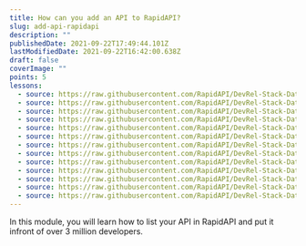 ```yaml
---
title: How can you add an API to RapidAPI?
slug: add-api-rapidapi
description: ""
publishedDate: 2021-09-22T17:49:44.101Z
lastModifiedDate: 2021-09-22T16:42:00.638Z
draft: false
coverImage: ""
points: 5
lessons:
  - source: https://raw.githubusercontent.com/RapidAPI/DevRel-Stack-Data/improve/module-source/learn/courses/learn-rapidapi-hub-provider/modules/rapidapi-hub/lessons/01-add-api-details.md
  - source: https://raw.githubusercontent.com/RapidAPI/DevRel-Stack-Data/improve/module-source/learn/courses/learn-rapidapi-hub-provider/modules/rapidapi-hub/lessons/02-api.md
  - source: https://raw.githubusercontent.com/RapidAPI/DevRel-Stack-Data/improve/module-source/learn/courses/learn-rapidapi-hub-provider/modules/rapidapi-hub/lessons/03-overview-tab.md
  - source: https://raw.githubusercontent.com/RapidAPI/DevRel-Stack-Data/improve/module-source/learn/courses/learn-rapidapi-hub-provider/modules/rapidapi-hub/lessons/04-add-api-specs.md
  - source: https://raw.githubusercontent.com/RapidAPI/DevRel-Stack-Data/improve/module-source/learn/courses/learn-rapidapi-hub-provider/modules/rapidapi-hub/lessons/05-access-control.md
  - source: https://raw.githubusercontent.com/RapidAPI/DevRel-Stack-Data/improve/module-source/learn/courses/learn-rapidapi-hub-provider/modules/rapidapi-hub/lessons/06-secret-headers-parameters.md
  - source: https://raw.githubusercontent.com/RapidAPI/DevRel-Stack-Data/improve/module-source/learn/courses/learn-rapidapi-hub-provider/modules/rapidapi-hub/lessons/07-versioning-apis.md
  - source: https://raw.githubusercontent.com/RapidAPI/DevRel-Stack-Data/improve/module-source/learn/courses/learn-rapidapi-hub-provider/modules/rapidapi-hub/lessons/08-defining-endpoints-apis.md
  - source: https://raw.githubusercontent.com/RapidAPI/DevRel-Stack-Data/improve/module-source/learn/courses/learn-rapidapi-hub-provider/modules/rapidapi-hub/lessons/09-security.md
  - source: https://raw.githubusercontent.com/RapidAPI/DevRel-Stack-Data/improve/module-source/learn/courses/learn-rapidapi-hub-provider/modules/rapidapi-hub/lessons/10-plans-pricing.md
  - source: https://raw.githubusercontent.com/RapidAPI/DevRel-Stack-Data/improve/module-source/learn/courses/learn-rapidapi-hub-provider/modules/rapidapi-hub/lessons/11-global-settings.md
  - source: https://raw.githubusercontent.com/RapidAPI/DevRel-Stack-Data/improve/module-source/learn/courses/learn-rapidapi-hub-provider/modules/rapidapi-hub/lessons/12-docs.md
  - source: https://raw.githubusercontent.com/RapidAPI/DevRel-Stack-Data/improve/module-source/learn/courses/learn-rapidapi-hub-provider/modules/rapidapi-hub/lessons/13-announcements.md
---
```


In this module, you will learn how to list your API in RapidAPI and put it infront of over 3 million developers.
